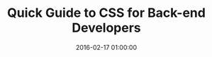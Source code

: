 ---
title:      Quick Guide to CSS for Back-end Developers
date:       2016-02-17 01:00:00
summary:    When debugging CSS code, how many times have you wondered – what exactly is going on here? If you already know all about CSS spells, you can skip right to the more advanced topics. Otherwise, continue on to read this handy “spellbook” I have prepared to provide guidance through the basic principles of CSS.
categories: CSS
image: /img/css-backend.jpg
external_page: http://10clouds.com
external_page_name: 10Clouds
external_page_link: https://10clouds.com/blog/css-backend-developers/
---